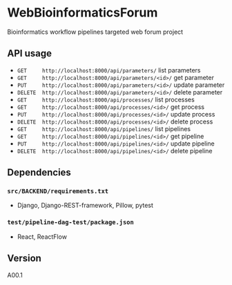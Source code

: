 # WebBioinformaticsForum
Bioinformatics workflow pipelines targeted web forum project

## API usage
 - `GET     http://localhost:8000/api/parameters/` list parameters
 - `GET     http://localhost:8000/api/parameters/<id>/` get parameter
 - `PUT     http://localhost:8000/api/parameters/<id>/` update parameter
 - `DELETE  http://localhost:8000/api/parameters/<id>/` delete parameter
 - `GET     http://localhost:8000/api/processes/` list processes
 - `GET     http://localhost:8000/api/processes/<id>/` get process
 - `PUT     http://localhost:8000/api/processes/<id>/` update process
 - `DELETE  http://localhost:8000/api/processes/<id>/` delete process
 - `GET     http://localhost:8000/api/pipelines/` list pipelines
 - `GET     http://localhost:8000/api/pipelines/<id>/` get pipeline
 - `PUT     http://localhost:8000/api/pipelines/<id>/` update pipeline
 - `DELETE  http://localhost:8000/api/pipelines/<id>/` delete pipeline

## Dependencies
### `src/BACKEND/requirements.txt`
 - Django, Django-REST-framework, Pillow, pytest

### `test/pipeline-dag-test/package.json`
 - React, ReactFlow

## Version
A00.1
